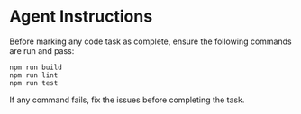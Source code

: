 # Agent Instructions

Before marking any code task as complete, ensure the following commands are run and pass:

```
npm run build
npm run lint
npm run test
```

If any command fails, fix the issues before completing the task.
